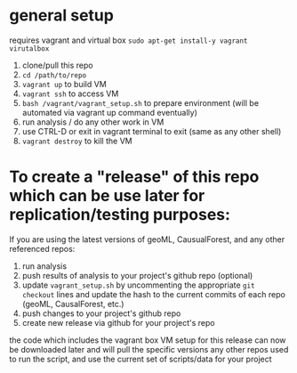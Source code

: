 
# general setup

requires vagrant and virtual box
`sudo apt-get install-y vagrant virutalbox`

1. clone/pull this repo
2. `cd /path/to/repo`
3. `vagrant up` to build VM
4. `vagrant ssh` to access VM
5. `bash /vagrant/vagrant_setup.sh` to prepare environment (will be automated via vagrant up command eventually)
6. run analysis / do any other work in VM
7. use CTRL-D or exit in vagrant terminal to exit (same as any other shell)
8. `vagrant destroy` to kill the VM


# To create a "release" of this repo which can be use later for replication/testing purposes:

If you are using the latest versions of geoML, CausualForest, and any other referenced repos:

1. run analysis
2. push results of analysis to your project's github repo (optional)
3. update `vagrant_setup.sh` by uncommenting the appropriate `git checkout` lines and update the hash to the current commits of each repo (geoML, CausalForest, etc.)
4. push changes to your project's github repo
5. create new release via github for your project's repo

the code which includes the vagrant box VM setup for this release can now be downloaded later and will pull the specific versions any other repos used to run the script, and use the current set of scripts/data for your project
